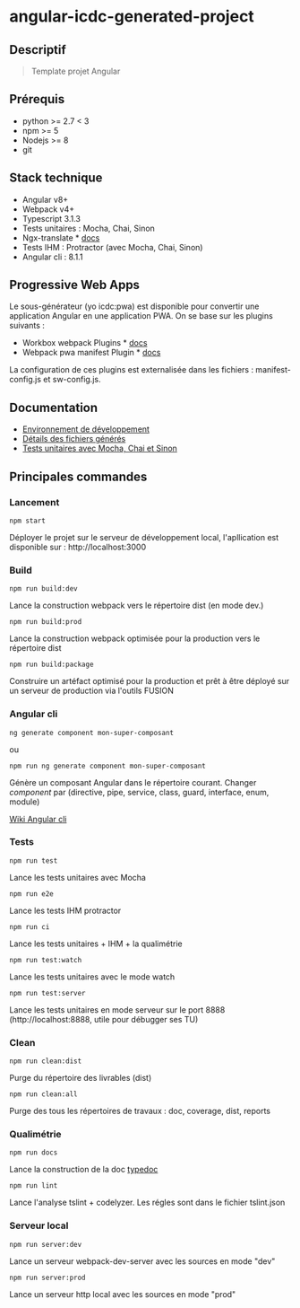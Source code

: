 # angular-icdc-generated-project

## Descriptif

> Template projet Angular

## Prérequis

* python >= 2.7 < 3
* npm >= 5
* Nodejs >= 8
* git

## Stack technique

* Angular v8+
* Webpack v4+
* Typescript 3.1.3
* Tests unitaires : Mocha, Chai, Sinon
* Ngx-translate * <a href="https://github.com/ngx-translate/core">docs</a>
* Tests IHM : Protractor (avec Mocha, Chai, Sinon)
* Angular cli : 8.1.1

## Progressive Web Apps

Le sous-générateur (yo icdc:pwa) est disponible pour convertir une application Angular en une application PWA.
On se base sur les plugins suivants :

* Workbox webpack Plugins * <a href="https://developers.google.com/web/tools/workbox/modules/workbox-webpack-plugin#configuration">docs</a>
* Webpack pwa manifest Plugin * <a href="https://github.com/arthurbergmz/webpack-pwa-manifest">docs</a>

La configuration de ces plugins est externalisée dans les fichiers : manifest-config.js et sw-config.js.



## Documentation

* <a href="https://forge-confluence.serv.cdc.fr/pages/viewpage.action?pageId=239960144">Environnement de développement</a>
* <a href="https://forge-confluence.serv.cdc.fr/display/CCMTA/Application+web">Détails des fichiers générés</a>
* <a href="https://forge-confluence.serv.cdc.fr/pages/viewpage.action?pageId=239960167">Tests unitaires avec Mocha, Chai et Sinon</a>

## Principales commandes

### Lancement

```
npm start
```

Déployer le projet sur le serveur de développement local, l'apllication est disponible sur : http://localhost:3000

### Build

```
npm run build:dev
```

Lance la construction webpack vers le répertoire dist (en mode dev.)

```
npm run build:prod
```

Lance la construction webpack optimisée pour la production vers le répertoire dist

```
npm run build:package
```

Construire un artéfact optimisé pour la production et prêt à être déployé sur un serveur de production via l'outils FUSION

### Angular cli

```
ng generate component mon-super-composant
```

ou

```
npm run ng generate component mon-super-composant
```

Génère un composant Angular dans le répertoire courant.
Changer *component* par (directive, pipe, service, class, guard, interface, enum, module)

<a href="https://angular.io/cli">Wiki Angular cli</a>

### Tests

```
npm run test
```

Lance les tests unitaires avec Mocha


```
npm run e2e
```

Lance les tests IHM protractor


```
npm run ci
```

Lance les tests unitaires + IHM + la qualimétrie


```
npm run test:watch
```

Lance les tests unitaires avec le mode watch 

```
npm run test:server
```

Lance les tests unitaires en mode serveur sur le port 8888 (http://localhost:8888, utile pour débugger ses TU)

### Clean

```
npm run clean:dist
```

Purge du répertoire des livrables (dist)

```
npm run clean:all
```

Purge des tous les répertoires de travaux : doc, coverage, dist, reports


### Qualimétrie

```
npm run docs
```

Lance la construction de la doc <a href="http://typedoc.org/">typedoc</a>

```
npm run lint
```

Lance l'analyse tslint + codelyzer. Les régles sont dans le fichier tslint.json


### Serveur local

```
npm run server:dev
```

Lance un serveur webpack-dev-server avec les sources en mode "dev" 

```
npm run server:prod
```

Lance un serveur http local avec les sources en mode "prod"

